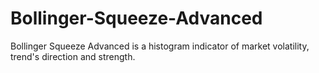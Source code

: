 # Bollinger-Squeeze-Advanced
 Bollinger Squeeze Advanced is a histogram indicator of market volatility, trend's direction and strength.
